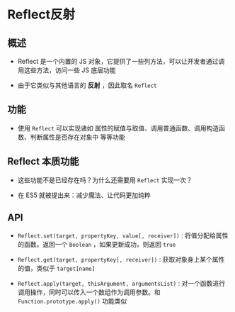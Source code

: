# Reflect反射

## 概述

- Reflect 是一个内置的 JS 对象，它提供了一些列方法，可以让开发者通过调用这些方法，访问一些 JS 底层功能

- 由于它类似与其他语言的 **反射** ，因此取名 `Reflect`

## 功能

- 使用 `Reflect` 可以实现诸如 属性的赋值与取值、调用普通函数、调用构造函数、判断属性是否存在对象中 等等功能

## Reflect 本质功能

- 这些功能不是已经存在吗？为什么还需要用 `Reflect` 实现一次？

- 在 ES5 就被提出来：减少魔法、让代码更加纯粹

## API

- `Reflect.set(target, propertyKey, value[, receiver])` : 将值分配给属性的函数。返回一个 `Boolean` ，如果更新成功，则返回 `true`

- `Reflect.get(target, propertyKey[, receiver])` : 获取对象身上某个属性的值，类似于 `target[name]`

- `Reflect.apply(target, thisArgument, argumentsList)` : 对一个函数进行调用操作，同时可以传入一个数组作为调用参数。和 `Function.prototype.apply()` 功能类似
